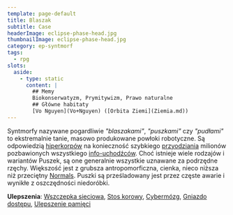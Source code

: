 ```yaml
---
template: page-default
title: Blaszak
subtitle: Case
headerImage: eclipse-phase-head.jpg
thumbnailImage: eclipse-phase-head.jpg
category: ep-syntmorf
tags:
  - rpg
slots:
  aside:
    - type: static
      content: |
        ## Memy
        Biokonserwatyzm, Prymitywizm, Prawo naturalne
        ## Główne habitaty
        [Vo Nguyen](Vo+Nguyen) ([Orbita Ziemi](Ziemia.md))
---
```

Syntmorfy nazywane pogardliwie _"blaszakami"_, _"puszkami"_ czy _"pudłami"_ to ekstremalnie tanie, masowo produkowane powłoki robotyczne. Są odpowiedzią [hiperkorpów](Hiperkorpy "Hiperkorpy") na konieczność szybkiego [przyodziania](./Encyklopedia/Przyodziewanie.md) milionów pozbawionych wszystkiego [info-uchodźców](info-uchod%C5%BAcy). Choć istnieje wiele rodzajów i wariantów Puszek, są one generalnie wszystkie uznawane za podrzędne rzęchy. Większość jest z grubsza antropomorficzna, cienka, nieco niższa niż przeciętny [Normals](Normals.md "zwykli, niezmodyfikowani ludzie"). Puszki są prześladowany jest przez częste awarie i wynikłe z oszczędności niedoróbki.

**Ulepszenia**: [Wszczepka sieciowa](Wszczepka+sieciowa "Podczaszkowy komputer z interfejsem bezprzewodowym i siecią czujników raportujących stan morfa"), [Stos korowy](./Encyklopedia/Stos-korowy.md), [Cybermózg](Cyberm%C3%B3zg "Cybernetyczny odpowiednik mózgu dla syntetyków i podów"), [Gniazdo dostępu](Gniazdo+dost%C4%99pu), [Ulepszenie pamięci](Ulepszenie+pami%C4%99ci)
